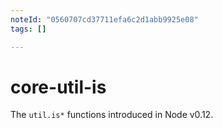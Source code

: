```yaml
---
noteId: "0560707cd37711efa6c2d1abb9925e08"
tags: []

---
```


# core-util-is

The `util.is*` functions introduced in Node v0.12.
